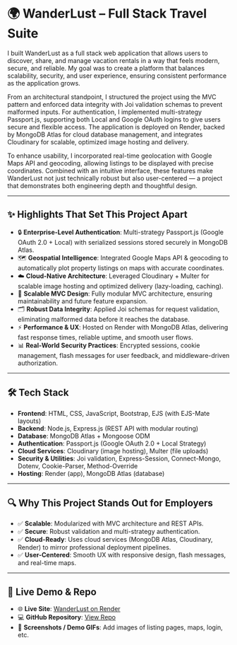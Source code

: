 <h1>🌍 WanderLust – Full Stack Travel Suite</h1>

<p>
I built WanderLust as a full stack web application that allows users to discover, share, and manage vacation rentals in a way that feels modern, secure, and reliable. My goal was to create a platform that balances scalability, security, and user experience, ensuring consistent performance as the application grows.

From an architectural standpoint, I structured the project using the MVC pattern and enforced data integrity with Joi validation schemas to prevent malformed inputs. For authentication, I implemented multi-strategy Passport.js, supporting both Local and Google OAuth logins to give users secure and flexible access. The application is deployed on Render, backed by MongoDB Atlas for cloud database management, and integrates Cloudinary for scalable, optimized image hosting and delivery.

To enhance usability, I incorporated real-time geolocation with Google Maps API and geocoding, allowing listings to be displayed with precise coordinates. Combined with an intuitive interface, these features make WanderLust not just technically robust but also user-centered — a project that demonstrates both engineering depth and thoughtful design.
</p>


<hr/>

<h2>✨ Highlights That Set This Project Apart</h2>

<ul>
  <li>🔒 <b>Enterprise-Level Authentication</b>: Multi-strategy Passport.js (Google OAuth 2.0 + Local) with serialized sessions stored securely in MongoDB Atlas.</li>
  <li>🗺️ <b>Geospatial Intelligence</b>: Integrated Google Maps API & geocoding to automatically plot property listings on maps with accurate coordinates.</li>
  <li>☁️ <b>Cloud-Native Architecture</b>: Leveraged Cloudinary + Multer for scalable image hosting and optimized delivery (lazy-loading, caching).</li>
  <li>🧩 <b>Scalable MVC Design</b>: Fully modular MVC architecture, ensuring maintainability and future feature expansion.</li>
  <li>🗂️ <b>Robust Data Integrity</b>: Applied Joi schemas for request validation, eliminating malformed data before it reaches the database.</li>
  <li>⚡ <b>Performance & UX</b>: Hosted on Render with MongoDB Atlas, delivering fast response times, reliable uptime, and smooth user flows.</li>
  <li>📊 <b>Real-World Security Practices</b>: Encrypted sessions, cookie management, flash messages for user feedback, and middleware-driven authorization.</li>
</ul>

<hr/>

<h2>🛠️ Tech Stack</h2>

<ul>
  <li><b>Frontend</b>: HTML, CSS, JavaScript, Bootstrap, EJS (with EJS-Mate layouts)</li>
  <li><b>Backend</b>: Node.js, Express.js (REST API with modular routing)</li>
  <li><b>Database</b>: MongoDB Atlas + Mongoose ODM</li>
  <li><b>Authentication</b>: Passport.js (Google OAuth 2.0 + Local Strategy)</li>
  <li><b>Cloud Services</b>: Cloudinary (image hosting), Multer (file uploads)</li>
  <li><b>Security & Utilities</b>: Joi validation, Express-Session, Connect-Mongo, Dotenv, Cookie-Parser, Method-Override</li>
  <li><b>Hosting</b>: Render (app), MongoDB Atlas (database)</li>
</ul>

<hr/>

<h2>🔍 Why This Project Stands Out for Employers</h2>

<ul>
  <li>✅ <b>Scalable</b>: Modularized with MVC architecture and REST APIs.</li>
  <li>✅ <b>Secure</b>: Robust validation and multi-strategy authentication.</li>
  <li>✅ <b>Cloud-Ready</b>: Uses cloud services (MongoDB Atlas, Cloudinary, Render) to mirror professional deployment pipelines.</li>
  <li>✅ <b>User-Centered</b>: Smooth UX with responsive design, flash messages, and real-time maps.</li>
</ul>

<hr/>

<h2>📸 Live Demo & Repo</h2>

<ul>
  <li>🌐 <b>Live Site</b>: <a href="https://your-live-link-here.com">WanderLust on Render</a></li>
  <li>💻 <b>GitHub Repository</b>: <a href="https://github.com/your-repo">View Repo</a></li>
  <li>🎥 <b>Screenshots / Demo GIFs</b>: Add images of listing pages, maps, login, etc.</li>
</ul>
